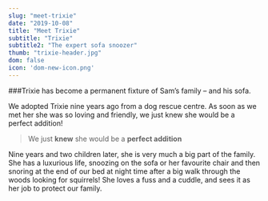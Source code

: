 ```yaml
---
slug: "meet-trixie"
date: "2019-10-08"
title: "Meet Trixie"
subtitle: "Trixie"
subtitle2: "The expert sofa snoozer"
thumb: "trixie-header.jpg"
dom: false
icon: 'dom-new-icon.png'
---
```


###Trixie has become a permanent fixture of Sam’s family – and his sofa. 

We adopted Trixie nine years ago from a dog rescue centre. As soon as we met her she was so loving and friendly, we just knew she would be a perfect addition!  

> We just **knew** she would be a **perfect addition**

Nine years and two children later, she is very much a big part of the family. She has a luxurious life, snoozing on the sofa or her favourite chair and then snoring at the end of our bed at night time after a big walk through the woods looking for squirrels! She loves a fuss and a cuddle, and sees it as her job to protect our family.